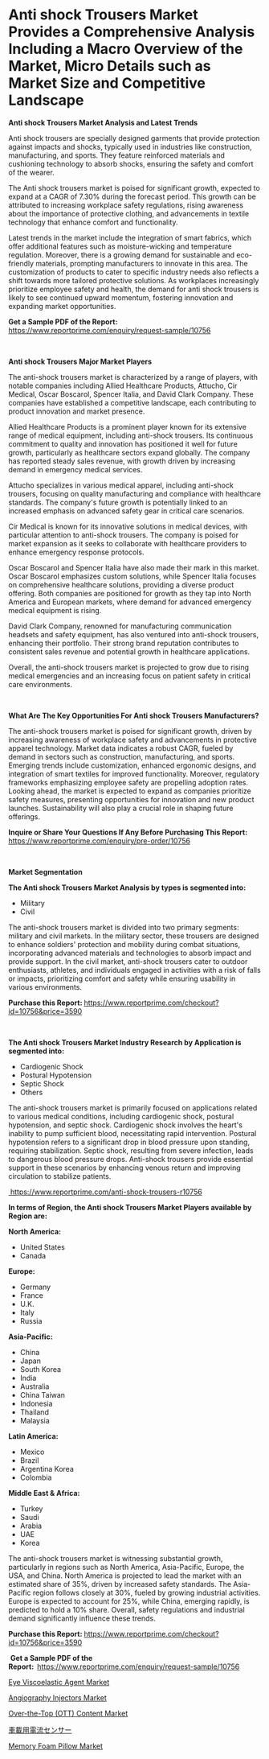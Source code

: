<p><h1>Anti shock Trousers Market Provides a Comprehensive Analysis Including a Macro Overview of the Market, Micro Details such as Market Size and Competitive Landscape</h1></p><p><strong>Anti shock Trousers Market Analysis and Latest Trends</strong></p>
<p><p>Anti shock trousers are specially designed garments that provide protection against impacts and shocks, typically used in industries like construction, manufacturing, and sports. They feature reinforced materials and cushioning technology to absorb shocks, ensuring the safety and comfort of the wearer.</p><p>The Anti shock trousers market is poised for significant growth, expected to expand at a CAGR of 7.30% during the forecast period. This growth can be attributed to increasing workplace safety regulations, rising awareness about the importance of protective clothing, and advancements in textile technology that enhance comfort and functionality. </p><p>Latest trends in the market include the integration of smart fabrics, which offer additional features such as moisture-wicking and temperature regulation. Moreover, there is a growing demand for sustainable and eco-friendly materials, prompting manufacturers to innovate in this area. The customization of products to cater to specific industry needs also reflects a shift towards more tailored protective solutions. As workplaces increasingly prioritize employee safety and health, the demand for anti shock trousers is likely to see continued upward momentum, fostering innovation and expanding market opportunities.</p></p>
<p><strong>Get a Sample PDF of the Report:&nbsp;</strong> <a href="https://www.reportprime.com/enquiry/request-sample/10756?utm_campaign=123&utm_medium=2&utm_source=Github&utm_content=ia&utm_term=29112024&utm_id=anti-shock-trousers">https://www.reportprime.com/enquiry/request-sample/10756</a></p>
<p>&nbsp;</p>
<p><strong>Anti shock Trousers Major Market Players</strong></p>
<p><p>The anti-shock trousers market is characterized by a range of players, with notable companies including Allied Healthcare Products, Attucho, Cir Medical, Oscar Boscarol, Spencer Italia, and David Clark Company. These companies have established a competitive landscape, each contributing to product innovation and market presence.</p><p>Allied Healthcare Products is a prominent player known for its extensive range of medical equipment, including anti-shock trousers. Its continuous commitment to quality and innovation has positioned it well for future growth, particularly as healthcare sectors expand globally. The company has reported steady sales revenue, with growth driven by increasing demand in emergency medical services.</p><p>Attucho specializes in various medical apparel, including anti-shock trousers, focusing on quality manufacturing and compliance with healthcare standards. The company's future growth is potentially linked to an increased emphasis on advanced safety gear in critical care scenarios. </p><p>Cir Medical is known for its innovative solutions in medical devices, with particular attention to anti-shock trousers. The company is poised for market expansion as it seeks to collaborate with healthcare providers to enhance emergency response protocols. </p><p>Oscar Boscarol and Spencer Italia have also made their mark in this market. Oscar Boscarol emphasizes custom solutions, while Spencer Italia focuses on comprehensive healthcare solutions, providing a diverse product offering. Both companies are positioned for growth as they tap into North America and European markets, where demand for advanced emergency medical equipment is rising.</p><p>David Clark Company, renowned for manufacturing communication headsets and safety equipment, has also ventured into anti-shock trousers, enhancing their portfolio. Their strong brand reputation contributes to consistent sales revenue and potential growth in healthcare applications.</p><p>Overall, the anti-shock trousers market is projected to grow due to rising medical emergencies and an increasing focus on patient safety in critical care environments.</p></p>
<p>&nbsp;</p>
<p><strong>What Are The Key Opportunities For Anti shock Trousers Manufacturers?</strong></p>
<p><p>The anti-shock trousers market is poised for significant growth, driven by increasing awareness of workplace safety and advancements in protective apparel technology. Market data indicates a robust CAGR, fueled by demand in sectors such as construction, manufacturing, and sports. Emerging trends include customization, enhanced ergonomic designs, and integration of smart textiles for improved functionality. Moreover, regulatory frameworks emphasizing employee safety are propelling adoption rates. Looking ahead, the market is expected to expand as companies prioritize safety measures, presenting opportunities for innovation and new product launches. Sustainability will also play a crucial role in shaping future offerings.</p></p>
<p><strong>Inquire or Share Your Questions If Any Before Purchasing This Report:</strong> <a href="https://www.reportprime.com/enquiry/pre-order/10756?utm_campaign=123&utm_medium=2&utm_source=Github&utm_content=ia&utm_term=29112024&utm_id=anti-shock-trousers">https://www.reportprime.com/enquiry/pre-order/10756</a></p>
<p>&nbsp;</p>
<p><strong>Market Segmentation</strong></p>
<p><strong>The Anti shock Trousers Market Analysis by types is segmented into:</strong></p>
<p><ul><li>Military</li><li>Civil</li></ul></p>
<p><p>The anti-shock trousers market is divided into two primary segments: military and civil markets. In the military sector, these trousers are designed to enhance soldiers' protection and mobility during combat situations, incorporating advanced materials and technologies to absorb impact and provide support. In the civil market, anti-shock trousers cater to outdoor enthusiasts, athletes, and individuals engaged in activities with a risk of falls or impacts, prioritizing comfort and safety while ensuring usability in various environments.</p></p>
<p><strong>Purchase this Report:&nbsp;</strong><a href="https://www.reportprime.com/checkout?id=10756&price=3590&utm_campaign=123&utm_medium=2&utm_source=Github&utm_content=ia&utm_term=29112024&utm_id=anti-shock-trousers">https://www.reportprime.com/checkout?id=10756&price=3590</a></p>
<p>&nbsp;</p>
<p><strong>The Anti shock Trousers Market Industry Research by Application is segmented into:</strong></p>
<p><ul><li>Cardiogenic Shock</li><li>Postural Hypotension</li><li>Septic Shock</li><li>Others</li></ul></p>
<p><p>The anti-shock trousers market is primarily focused on applications related to various medical conditions, including cardiogenic shock, postural hypotension, and septic shock. Cardiogenic shock involves the heart's inability to pump sufficient blood, necessitating rapid intervention. Postural hypotension refers to a significant drop in blood pressure upon standing, requiring stabilization. Septic shock, resulting from severe infection, leads to dangerous blood pressure drops. Anti-shock trousers provide essential support in these scenarios by enhancing venous return and improving circulation to stabilize patients.</p></p>
<p><a href="https://www.reportprime.com/anti-shock-trousers-r10756?utm_campaign=123&utm_medium=2&utm_source=Github&utm_content=ia&utm_term=29112024&utm_id=anti-shock-trousers">&nbsp;https://www.reportprime.com/anti-shock-trousers-r10756</a></p>
<p><strong>In terms of Region, the Anti shock Trousers Market Players available by Region are:</strong></p>
<p>
    <p> <strong> North America: </strong>
        <ul>
            <li>United States</li>
            <li>Canada</li>
        </ul>
        </p> 
    <p> <strong> Europe: </strong>
        <ul>
            <li>Germany</li>
            <li>France</li>
            <li>U.K.</li>
            <li>Italy</li>
            <li>Russia</li>
        </ul>
        </p> 
    <p> <strong> Asia-Pacific: </strong>
        <ul>
            <li>China</li>
            <li>Japan</li>
            <li>South Korea</li>
            <li>India</li>
            <li>Australia</li>
            <li>China Taiwan</li>
            <li>Indonesia</li>
            <li>Thailand</li>
            <li>Malaysia</li>
        </ul>
        </p> 
    <p> <strong> Latin America: </strong>
        <ul>
            <li>Mexico</li>
            <li>Brazil</li>
            <li>Argentina Korea</li>
            <li>Colombia</li>
        </ul>
        </p> 
    <p> <strong> Middle East & Africa: </strong>
        <ul>
            <li>Turkey</li>
            <li>Saudi</li>
            <li>Arabia</li>
            <li>UAE</li>
            <li>Korea</li>
        </ul>
    </p>
    </p>
<p><p>The anti-shock trousers market is witnessing substantial growth, particularly in regions such as North America, Asia-Pacific, Europe, the USA, and China. North America is projected to lead the market with an estimated share of 35%, driven by increased safety standards. The Asia-Pacific region follows closely at 30%, fueled by growing industrial activities. Europe is expected to account for 25%, while China, emerging rapidly, is predicted to hold a 10% share. Overall, safety regulations and industrial demand significantly influence these trends.</p></p>
<p><strong>Purchase this Report: </strong><a href="https://www.reportprime.com/checkout?id=10756&price=3590&utm_campaign=123&utm_medium=2&utm_source=Github&utm_content=ia&utm_term=29112024&utm_id=anti-shock-trousers">https://www.reportprime.com/checkout?id=10756&price=3590</a></p>
<p>&nbsp;<strong>Get a Sample PDF of the Report:&nbsp;&nbsp;</strong><a href="https://www.reportprime.com/enquiry/request-sample/10756?utm_campaign=123&utm_medium=2&utm_source=Github&utm_content=ia&utm_term=29112024&utm_id=anti-shock-trousers">https://www.reportprime.com/enquiry/request-sample/10756</a></p>
<p><strong></strong></p>
<p><p><a href="https://github.com/luckyshygirl/Market-Research-Report-List-6/blob/main/eye-viscoelastic-agent-market.md?utm_campaign=123&utm_medium=2&utm_source=Github&utm_content=ia&utm_term=29112024&utm_id=anti-shock-trousers">Eye Viscoelastic Agent Market</a></p><p><a href="https://github.com/vimar16th/Market-Research-Report-List-6/blob/main/angiography-injectors-market.md?utm_campaign=123&utm_medium=2&utm_source=Github&utm_content=ia&utm_term=29112024&utm_id=anti-shock-trousers">Angiography Injectors Market</a></p><p><a href="https://issuu.com/reportprime-2/docs/over-the-top-ott-content-market-siz_f8c4a20a2b4ab9?utm_campaign=123&utm_medium=2&utm_source=Github&utm_content=ia&utm_term=29112024&utm_id=anti-shock-trousers">Over-the-Top (OTT) Content Market</a></p><p><a href="https://github.com/mohamedbakry57/Market-Research-Report-List-6/blob/main/547375026106.md?utm_campaign=123&utm_medium=2&utm_source=Github&utm_content=ia&utm_term=29112024&utm_id=anti-shock-trousers">車載用電流センサー</a></p><p><a href="https://www.linkedin.com/pulse/future-innovation-global-memory-foam-pillow-market-growth-opportunities-qbzcf?utm_campaign=123&utm_medium=2&utm_source=Github&utm_content=ia&utm_term=29112024&utm_id=anti-shock-trousers">Memory Foam Pillow Market</a></p></p>